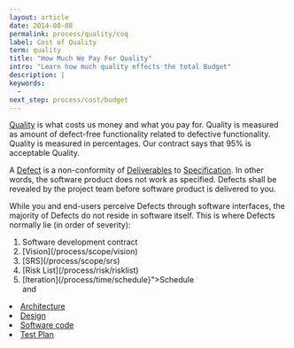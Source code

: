 ```yaml
---
layout: article
date: 2014-08-08
permalink: process/quality/coq
label: Cost of Quality
term: quality
title: "How Much We Pay For Quality"
intro: "Learn how much quality effects the total Budget"
description: |
keywords:
  -
next_step: process/cost/budget
---
```


[Quality](/process/quality) is what costs us money and what you pay for. Quality is measured as
amount of defect-free functionality related to defective functionality. Quality is measured in
percentages. Our contract says that 95% is acceptable Quality.

A [Defect](/process/quality/defect) is a non-conformity of
[Deliverables](/process/warranty/deliverables) to [Specification](/process/scope/specification). In
other words, the software product does not work as specified. Defects shall be revealed by the
project team before software product is delivered to you.

While you and end-users perceive Defects through software interfaces, the majority of Defects do not
reside in software itself. This is where Defects normally lie (in order of severity):

<ol>
        <li>Software development contract</li>
        <li>[Vision](/process/scope/vision)</li>
        <li>[SRS](/process/scope/srs)</li>
        <li>[Risk List](/process/risk/risklist)</li>
        <li>[Iteration](/process/time/schedule}"&gt;Schedule</li> and <a href="${url:process/time/iteration) Plans"/></ol>

<li>Architecture</li>

<li>Design</li>

<li>Software code</li>

<li>Test Plan</li>
